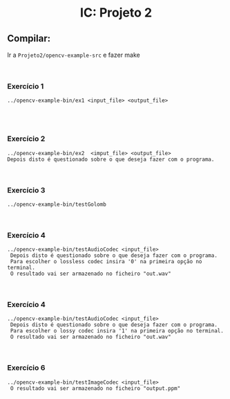     
<h1 align="center">IC: Projeto 2</h1> 

## Compilar: 
Ir a `Projeto2/opencv-example-src` e fazer make


<br>

### Exercício 1
    
    ../opencv-example-bin/ex1 <input_file> <output_file>

<br>


<br>

### Exercício 2
    
    ../opencv-example-bin/ex2  <imput_file> <output_file>
    Depois disto é questionado sobre o que deseja fazer com o programa.

<br>

### Exercício 3
    
    ../opencv-example-bin/testGolomb 

<br>

### Exercício 4
    
    ../opencv-example-bin/testAudioCodec <input_file>
     Depois disto é questionado sobre o que deseja fazer com o programa.
     Para escolher o lossless codec insira '0' na primeira opção no terminal.
     O resultado vai ser armazenado no ficheiro "out.wav"

<br>

### Exercício 4
    
    ../opencv-example-bin/testAudioCodec <input_file>
     Depois disto é questionado sobre o que deseja fazer com o programa.
     Para escolher o lossy codec insira '1' na primeira opção no terminal.
     O resultado vai ser armazenado no ficheiro "out.wav"

<br>

### Exercício 6
    
    ../opencv-example-bin/testImageCodec <input_file>
     O resultado vai ser armazenado no ficheiro "output.ppm"

<br>
